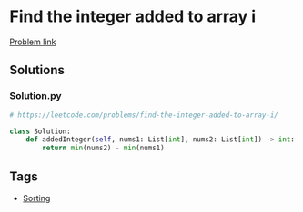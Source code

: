 # Find the integer added to array i

[Problem link](https://leetcode.com/problems/find-the-integer-added-to-array-i/)

## Solutions


### Solution.py
```py
# https://leetcode.com/problems/find-the-integer-added-to-array-i/

class Solution:
    def addedInteger(self, nums1: List[int], nums2: List[int]) -> int:
        return min(nums2) - min(nums1)
```
## Tags

* [Sorting](/Collections/sorting.md#sorting)
